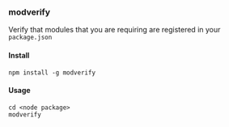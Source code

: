### modverify

Verify that modules that you are requiring are registered in your `package.json`

#### Install

    npm install -g modverify

#### Usage

    cd <node package>
    modverify